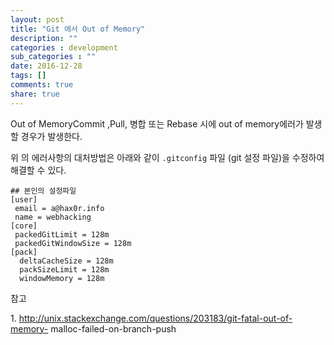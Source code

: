 ```yaml
---
layout: post
title: "Git 에서 Out of Memory"
description: ""
categories : development
sub_categories : ""
date: 2016-12-28
tags: []
comments: true
share: true
---
```


Out of MemoryCommit ,Pull, 병합 또는 Rebase 시에 out of memory에러가 발생할 경우가 발생한다.

위 의 에러사항의 대처방법은 아래와 같이 `.gitconfig` 파일 (git 설정 파일)을 수정하여 해결할 수 있다.

  

  

    ## 본인의 설정파일
    [user]
     email = a@hax0r.info
     name = webhacking
    [core]
     packedGitLimit = 128m
     packedGitWindowSize = 128m
    [pack]
      deltaCacheSize = 128m
      packSizeLimit = 128m
      windowMemory = 128m

  

참고

1\. http://unix.stackexchange.com/questions/203183/git-fatal-out-of-memory-
malloc-failed-on-branch-push

